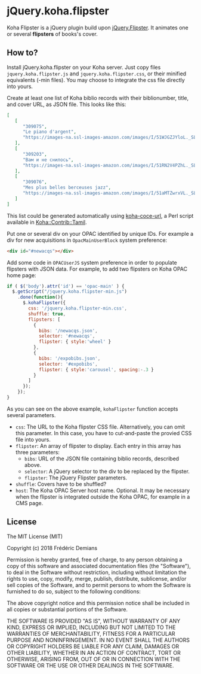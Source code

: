 jQuery.koha.flipster
========================

Koha Flipster is a jQuery plugin build upon
[jQuery.Flipster](https://github.com/drien/jquery-flipster). It
animates one or several __flipsters__ of books's cover.

How to?
-------

Install jQuery.koha.flipster on your Koha server. Just copy files
`jquery.koha.flipster.js` and `jquery.koha.flipster.css`, or their minified
equivalents (-min files). You may choose to integrate the css file directly
into yours.

Create at least one list of Koha biblio records with their biblionumber,
title, and cover URL, as JSON file. This looks like this:

```json
[
   [
      "309075",
      "Le piano d'argent",
      "https://images-na.ssl-images-amazon.com/images/I/51WJGZJYloL._SL300_.jpg"
   ],
   [
      "309203",
      "Вам и не снилось",
      "https://images-na.ssl-images-amazon.com/images/I/51RN2V4PZhL._SL300_.jpg"
   ],
   [
      "309076",
      "Mes plus belles berceuses jazz",
      "https://images-na.ssl-images-amazon.com/images/I/51aMTZwrxVL._SL300_.jpg"
   ]
]
```

This list could be generated automatically using [koha-coce-url](https://metacpan.org/pod/koha-coce-url), a Perl script available in [Koha::Contrib::Tamil](https://github.com/fredericd/Koha-Contrib-Tamil).

Put one or several div on your OPAC identified by unique IDs. For example a
div for new acquisitions in `OpacMainUserBlock` system preference:

```html
<div id="#newacqs"></div>
```

Add some code in `OPACUserJS` system preference in order to populate flipsters
with JSON data. For example, to add two flipsters on Koha OPAC home page:

```javascript
if ( $('body').attr('id') == 'opac-main' ) {
  $.getScript("/jquery.koha.flipster-min.js")
    .done(function(){
      $.kohaFlipster({
        css: '/jquery.koha.flipster-min.css',
        shuffle: true,
        flipsters: [
          {
            bibs: '/newacqs.json',
            selector: '#newacqs',
            flipster: { style:'wheel' }
          },
          {
            bibs: '/expobibs.json',
            selector: '#expobibs',
            flipster: { style:'carousel', spacing:-.3 }
          }
        ]
      });
    });
}
```

As you can see on the above example, `kohaFlipster` function accepts several
parameters.

- `css`: The URL to the Koha flipster CSS file. Alternatively, you can omit
  this parameter. In this case, you have to cut-and-paste the provied CSS file
  into yours.
- `flipster`: An array of flipster to display. Each entry in this array has
  three parameters:
  - `bibs`: URL of the JSON file containing biblio records, described above.
  - `selector`: A jQuery selector to the div to be replaced by the flipster.
  - `flipster`: The jQuery Flipster parameters.
- `shuffle`: Covers have to be shuffled?
- `host`: The Koha OPAC Server host name. Optional. It may be necessary when
  the flipster is integrated outside the Koha OPAC, for example in a CMS page.

License
-------

The MIT License (MIT)

Copyright (c) 2018 Frédéric Demians

Permission is hereby granted, free of charge, to any person obtaining a copy
of this software and associated documentation files (the "Software"), to deal
in the Software without restriction, including without limitation the rights
to use, copy, modify, merge, publish, distribute, sublicense, and/or sell
copies of the Software, and to permit persons to whom the Software is
furnished to do so, subject to the following conditions:

The above copyright notice and this permission notice shall be included in
all copies or substantial portions of the Software.

THE SOFTWARE IS PROVIDED "AS IS", WITHOUT WARRANTY OF ANY KIND, EXPRESS OR
IMPLIED, INCLUDING BUT NOT LIMITED TO THE WARRANTIES OF MERCHANTABILITY,
FITNESS FOR A PARTICULAR PURPOSE AND NONINFRINGEMENT. IN NO EVENT SHALL THE
AUTHORS OR COPYRIGHT HOLDERS BE LIABLE FOR ANY CLAIM, DAMAGES OR OTHER
LIABILITY, WHETHER IN AN ACTION OF CONTRACT, TORT OR OTHERWISE, ARISING FROM,
OUT OF OR IN CONNECTION WITH THE SOFTWARE OR THE USE OR OTHER DEALINGS IN
THE SOFTWARE.

